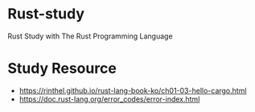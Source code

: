 # Rust-study
Rust Study with The Rust Programming Language

# Study Resource
- https://rinthel.github.io/rust-lang-book-ko/ch01-03-hello-cargo.html
- https://doc.rust-lang.org/error_codes/error-index.html